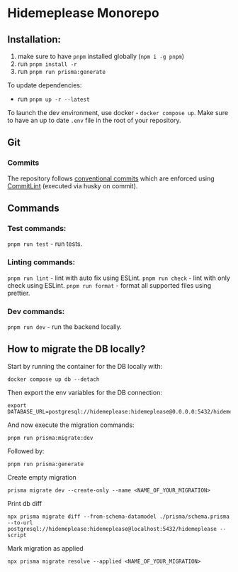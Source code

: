 # Hidemeplease Monorepo

## Installation:

1. make sure to have `pnpm` installed globally (`npm i -g pnpm`)
2. run `pnpm install -r`
3. run `pnpm run prisma:generate`

To update dependencies:

-   run `pnpm up -r --latest`

To launch the dev environment, use docker - `docker compose up`.
Make sure to have an up to date `.env` file in the root of your repository.

## Git

### Commits

The repository follows [conventional commits](https://www.conventionalcommits.org/en/v1.0.0/) which are enforced using
[CommitLint](https://github.com/conventional-changelog/commitlint) (executed via husky on commit).


## Commands

### Test commands:

`pnpm run test` - run tests.

### Linting commands:

`pnpm run lint` - lint with auto fix using ESLint.
`pnpm run check` - lint with only check using ESLint.
`pnpm run format` - format all supported files using prettier.

### Dev commands:

`pnpm run dev` - run the backend locally.

## How to migrate the DB locally?

Start by running the container for the DB locally with:

```shell
docker compose up db --detach
```

Then export the env variables for the DB connection:

```shell
export DATABASE_URL=postgresql://hidemeplease:hidemeplease@0.0.0.0:5432/hidemeplease
```

And now execute the migration commands:

```shell
pnpm run prisma:migrate:dev
```

Followed by:

```shell
pnpm run prisma:generate
```

Create empty migration

```shell
prisma migrate dev --create-only --name <NAME_OF_YOUR_MIGRATION>
```

Print db diff

```shell
npx prisma migrate diff --from-schema-datamodel ./prisma/schema.prisma --to-url postgresql://hidemeplease:hidemeplease@localhost:5432/hidemeplease --script

```

Mark migration as applied

```shell
npx prisma migrate resolve --applied <NAME_OF_YOUR_MIGRATION>

```
